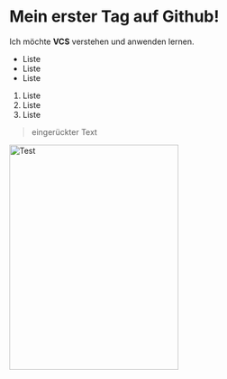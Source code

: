 # Mein erster Tag auf Github! 
Ich möchte <b>VCS</b> verstehen und anwenden lernen.
- Liste
- Liste
- Liste
1. Liste
2. Liste
3. Liste

> eingerückter Text

<img src="https://images.pexels.com/photos/13639773/pexels-photo-13639773.jpeg?auto=compress&cs=tinysrgb&w=1260&h=750&dpr=1" alt="Test" width="300" height="400"></img>
